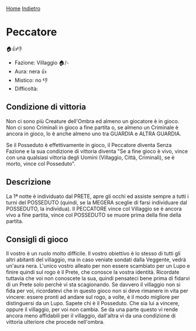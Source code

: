 [Home](/wherewolf-rules)
[Indietro](..)

# Peccatore

<span class='emoji'>🏠👍👎</span>

- Fazione: Villaggio <span class='emoji'>🏠</span>/-
- Aura: nera <span class='emoji'>👍</span>
- Mistico: no <span class='emoji'>👎</span>
- Difficoltà: 

## Condizione di vittoria

Non ci sono più Creature dell'Ombra ed almeno un giocatore è in gioco. Non ci sono Criminali in gioco a fine partita o, se almeno un Criminale è ancora in gioco, lo è anche almeno uno tra GUARDIA e ALTRA GUARDIA.

Se il Posseduto è effettivamente in gioco, il Peccatore diventa Senza Fazione e la sua condizione di vittoria diventa "Se a fine gioco è vivo, vince con una qualsiasi vittoria degli Uomini (Villaggio, Città, Criminali), se è morto, vince col Posseduto".

## Descrizione

La 1ª notte è individuato dal PRETE, apre gli occhi ed assiste sempre a tutti i turni del POSSEDUTO (quindi, se la MEGERA sceglie di farsi individuare dal POSSEDUTO, la individua). Il PECCATORE vince col Villaggio se è ancora vivo a fine partita, vince col POSSEDUTO se muore prima della fine della partita.

## Consigli di gioco

Il vostro è un ruolo molto difficile. Il vostro obiettivo è lo stesso di tutti gli altri abitanti del villaggio, ma in caso veniate sondati dalla Veggente, vedrà un'aura nera. L'unico vostro alleato per non essere scambiato per un Lupo e finire quindi sul rogo è il Prete, che conosce la vostra identità. Ricordate tuttavia che voi non conoscete la sua, quindi pensateci bene prima di fidarvi di un Prete solo perchè vi sta scagionando. Se davvero il villaggio non si fida per voi, ricordatevi che in questo gioco non si deve rimanere in vita per vincere: essere pronti ad andare sul rogo, a volte, è il modo migliore per distinguersi da un Lupo. Sapete chi è il Posseduto. Che sia lui a vincere, oppure il villaggio, per voi non cambia. Se da una parte questo vi rende ancora meno affidabili per il villaggio, dall'altra vi da una condizione di vittoria ulteriore che procede nell'ombra.
